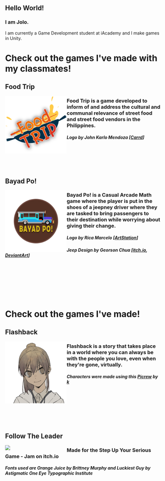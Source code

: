 ## Hello World!
### I am Jolo.
I am currently a Game Development student at iAcademy and I make games in Unity.

# Check out the games I've made with my classmates!
## Food Trip
[<img align="left" src = "https://github.com/bulletproofpancake/GAMEPROJ1-FOODTRIP/blob/main/Assets/Resources/UI%20assets/FINAL_FINAL_UI_ASSETS/Food%20Trip%20Logo.png?raw=true" width=200>](https://bulletproofpancake.itch.io/food-trip)
### Food Trip is a game developed to inform of and address the cultural and communal relevance of street food and street food vendors in the Philippines.
##### Logo by John Karlo Mendoza [[Carrd](https://jk2k.carrd.co/)]

<br>
<br>
<br>
<br>

## Bayad Po!
[<img align="left" src = "https://raw.githubusercontent.com/bulletproofpancake/GAMEPROJ2/main/Assets/Sprites/Icons/gameLogo.png?token=ANW3CEQ2BHMP5RIMYTQG4WDBB2CCW" width=200>](https://bulletproofpancake.itch.io/bayad-po)
### Bayad Po! is a Casual Arcade Math game where the player is put in the shoes of a jeepney driver where they are tasked to bring passengers to their destination while worrying about giving their change.
##### Logo by Rica Marcelo [[ArtStation](https://riiikachu.artstation.com/)]
##### Jeep Design by Georson Chua [[itch.io](https://zerogeorson.itch.io/), [DeviantArt](https://www.deviantart.com/zerogeorson)]

<br>
<br>
<br>
<br>
<br>
<br>

# Check out the games I've made!
## Flashback
[<img align="left" src = "https://raw.githubusercontent.com/bulletproofpancake/Flashback/master/game/images/Characters/anna/anna%20smile.png?token=ANW3CEUKZBB5AG46Y6KVUS3BB2CFG" width=200>](https://bulletproofpancake.itch.io/flashback)
### Flashback is a story that takes place in a world where you can always be with the people you love, even when they're gone, virtually.
##### Characters were made using this [Picrew](https://picrew.me/image_maker/268253) by [k](https://twitter.com/1w1_y)

<br>
<br>
<br>
<br>
<br>
<br>

## Follow The Leader
[<img align="left" src = "https://user-images.githubusercontent.com/57520402/126870669-c78887d9-e686-4eba-9b22-4f017cce967a.PNG" width=200>](https://bulletproofpancake.itch.io/follow-the-leader)
### Made for the Step Up Your Serious Game - Jam on itch.io
##### Fonts used are Orange Juice by Brittney Murphy and Luckiest Guy by Astigmatic One Eye Typographic Institute
